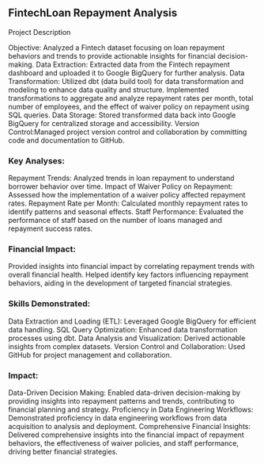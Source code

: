 ## FintechLoan Repayment Analysis

Project Description

Objective: Analyzed a Fintech dataset focusing on loan repayment behaviors and trends to provide actionable insights for financial decision-making.
Data Extraction: Extracted data from the Fintech repayment dashboard and uploaded it to Google BigQuery for further analysis.
Data Transformation: Utilized dbt (data build tool) for data transformation and modeling to enhance data quality and structure. Implemented transformations to aggregate and analyze  repayment rates per month, total number of employees, and the effect of waiver policy on repayment using SQL queries.
Data Storage: Stored transformed data back into Google BigQuery for centralized storage and accessibility.
Version Control:Managed project version control and collaboration by committing code and documentation to GitHub.

### Key Analyses:
Repayment Trends: Analyzed trends in loan repayment to understand borrower behavior over time.
Impact of Waiver Policy on Repayment: Assessed how the implementation of a waiver policy affected repayment rates.
Repayment Rate per Month: Calculated monthly repayment rates to identify patterns and seasonal effects.
Staff Performance: Evaluated the performance of staff based on the number of loans managed and repayment success rates.

### Financial Impact:
Provided insights into financial impact by correlating repayment trends with overall financial health.
Helped identify key factors influencing repayment behaviors, aiding in the development of targeted financial strategies.

### Skills Demonstrated:
Data Extraction and Loading (ETL): Leveraged Google BigQuery for efficient data handling.
SQL Query Optimization: Enhanced data transformation processes using dbt.
Data Analysis and Visualization: Derived actionable insights from complex datasets.
Version Control and Collaboration: Used GitHub for project management and collaboration.

### Impact:
Data-Driven Decision Making: Enabled data-driven decision-making by providing insights into repayment patterns and trends, contributing to financial planning and strategy.
Proficiency in Data Engineering Workflows: Demonstrated proficiency in data engineering workflows from data acquisition to analysis and deployment.
Comprehensive Financial Insights: Delivered comprehensive insights into the financial impact of repayment behaviors, the effectiveness of waiver policies, and staff performance, driving 
better financial strategies.
